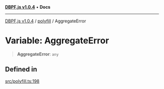 [**DBPF.js v1.0.4**](../../README.md) • **Docs**

***

[DBPF.js v1.0.4](../../README.md) / [polyfill](../README.md) / AggregateError

# Variable: AggregateError

> **AggregateError**: `any`

## Defined in

[src/polyfill.ts:198](https://github.com/anonhostpi/DBPF.js/blob/5970b3db05862f3a4fc27886740f0325e027cf60/src/polyfill.ts#L198)

